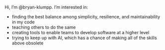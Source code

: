 Hi, I’m @bryan-klumpp.  I’m interested in:
  - finding the best balance among simplicity, resilience, and maintainability in my code
  - teaching others to do the same
  - creating tools to enable teams to develop software at a higher level
  - trying to keep up with AI, which has a chance of making all of the skills above obsolete

<!---
bryan-klumpp/bryan-klumpp is a ✨ special ✨ repository because its `README.md` (this file) appears on your GitHub profile.
You can click the Preview link to take a look at your changes.
--->
